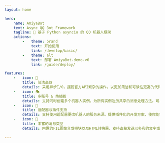 ```yaml
---
layout: home

hero:
    name: AmiyaBot
    text: Async QQ Bot Framework
    tagline: 🎉 基于 Python asyncio 的 QQ 机器人框架
    actions:
        -   theme: brand
            text: 开始使用
            link: /develop/basic/
        -   theme: alt
            text: 部署 AmiyaBot-demo-v6
            link: /guide/deploy/

features:
    -   icon: 🚀
        title: 简洁高效
        details: 采用异步I/O，摆脱官方API繁杂的操作，以更加简洁和可读性更高的代码让你专注于你的业务逻辑。
    -   icon: 🎭
        title: 多账号 & 热插拔
        details: 支持同时创建多个机器人实例，为所有实例注册共享的消息处理方法。可以在多账号实例内动态增删机器人。
    -   icon: 🤖
        title: 适配器与插件支持
        details: 支持使用适配器更改机器人的服务来源。提供插件化的开发方案，使你能够打造你的机器人生态。
    -   icon: 💬
        title: 丰富的消息类型
        details: 内置的PIL图像合成模块以及HTML转换器，支持直接发送以多彩的文字或html文件合成的图片，实现你的绝佳创意。

---
```

